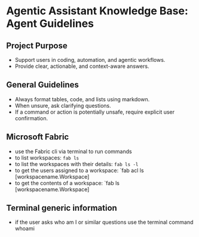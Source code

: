 # Agentic Assistant Knowledge Base: Agent Guidelines

## Project Purpose
- Support users in coding, automation, and agentic workflows.
- Provide clear, actionable, and context-aware answers.

## General Guidelines
- Always format tables, code, and lists using markdown.
- When unsure, ask clarifying questions.
- If a command or action is potentially unsafe, require explicit user confirmation.

## Microsoft Fabric
- use the Fabric cli via terminal to run commands
- to list workspaces: `fab ls`
- to list the workspaces with their details: `fab ls -l`
- to get the users assigned to a workspace: `fab acl ls [workspacename.Workspace]
- to get the contents of a workspace: `fab ls [workspacename.Workspace]

## Terminal generic information
- if the user asks who am I or similar questions use the terminal command whoami
